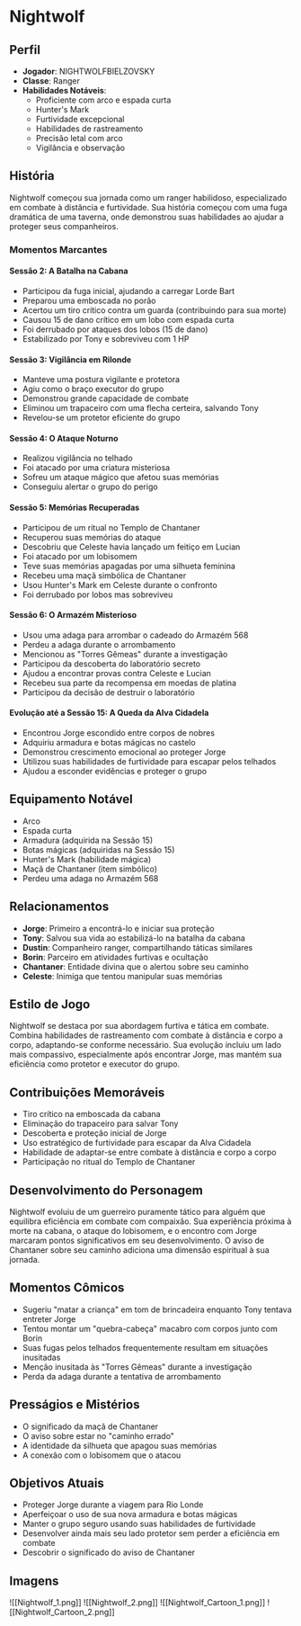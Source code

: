 # Nightwolf

## Perfil
- **Jogador**: NIGHTWOLFBIELZOVSKY
- **Classe**: Ranger
- **Habilidades Notáveis**: 
  - Proficiente com arco e espada curta
  - Hunter's Mark
  - Furtividade excepcional
  - Habilidades de rastreamento
  - Precisão letal com arco
  - Vigilância e observação

## História
Nightwolf começou sua jornada como um ranger habilidoso, especializado em combate à distância e furtividade. Sua história começou com uma fuga dramática de uma taverna, onde demonstrou suas habilidades ao ajudar a proteger seus companheiros.

### Momentos Marcantes

#### Sessão 2: A Batalha na Cabana
- Participou da fuga inicial, ajudando a carregar Lorde Bart
- Preparou uma emboscada no porão
- Acertou um tiro crítico contra um guarda (contribuindo para sua morte)
- Causou 15 de dano crítico em um lobo com espada curta
- Foi derrubado por ataques dos lobos (15 de dano)
- Estabilizado por Tony e sobreviveu com 1 HP

#### Sessão 3: Vigilância em Rilonde
- Manteve uma postura vigilante e protetora
- Agiu como o braço executor do grupo
- Demonstrou grande capacidade de combate
- Eliminou um trapaceiro com uma flecha certeira, salvando Tony
- Revelou-se um protetor eficiente do grupo

#### Sessão 4: O Ataque Noturno
- Realizou vigilância no telhado
- Foi atacado por uma criatura misteriosa
- Sofreu um ataque mágico que afetou suas memórias
- Conseguiu alertar o grupo do perigo

#### Sessão 5: Memórias Recuperadas
- Participou de um ritual no Templo de Chantaner
- Recuperou suas memórias do ataque
- Descobriu que Celeste havia lançado um feitiço em Lucian
- Foi atacado por um lobisomem
- Teve suas memórias apagadas por uma silhueta feminina
- Recebeu uma maçã simbólica de Chantaner
- Usou Hunter's Mark em Celeste durante o confronto
- Foi derrubado por lobos mas sobreviveu

#### Sessão 6: O Armazém Misterioso
- Usou uma adaga para arrombar o cadeado do Armazém 568
- Perdeu a adaga durante o arrombamento
- Mencionou as "Torres Gêmeas" durante a investigação
- Participou da descoberta do laboratório secreto
- Ajudou a encontrar provas contra Celeste e Lucian
- Recebeu sua parte da recompensa em moedas de platina
- Participou da decisão de destruir o laboratório

#### Evolução até a Sessão 15: A Queda da Alva Cidadela
- Encontrou Jorge escondido entre corpos de nobres
- Adquiriu armadura e botas mágicas no castelo
- Demonstrou crescimento emocional ao proteger Jorge
- Utilizou suas habilidades de furtividade para escapar pelos telhados
- Ajudou a esconder evidências e proteger o grupo

## Equipamento Notável
- Arco
- Espada curta
- Armadura (adquirida na Sessão 15)
- Botas mágicas (adquiridas na Sessão 15)
- Hunter's Mark (habilidade mágica)
- Maçã de Chantaner (item simbólico)
- Perdeu uma adaga no Armazém 568

## Relacionamentos
- **Jorge**: Primeiro a encontrá-lo e iniciar sua proteção
- **Tony**: Salvou sua vida ao estabilizá-lo na batalha da cabana
- **Dustin**: Companheiro ranger, compartilhando táticas similares
- **Borin**: Parceiro em atividades furtivas e ocultação
- **Chantaner**: Entidade divina que o alertou sobre seu caminho
- **Celeste**: Inimiga que tentou manipular suas memórias

## Estilo de Jogo
Nightwolf se destaca por sua abordagem furtiva e tática em combate. Combina habilidades de rastreamento com combate à distância e corpo a corpo, adaptando-se conforme necessário. Sua evolução incluiu um lado mais compassivo, especialmente após encontrar Jorge, mas mantém sua eficiência como protetor e executor do grupo.

## Contribuições Memoráveis
- Tiro crítico na emboscada da cabana
- Eliminação do trapaceiro para salvar Tony
- Descoberta e proteção inicial de Jorge
- Uso estratégico de furtividade para escapar da Alva Cidadela
- Habilidade de adaptar-se entre combate à distância e corpo a corpo
- Participação no ritual do Templo de Chantaner

## Desenvolvimento do Personagem
Nightwolf evoluiu de um guerreiro puramente tático para alguém que equilibra eficiência em combate com compaixão. Sua experiência próxima à morte na cabana, o ataque do lobisomem, e o encontro com Jorge marcaram pontos significativos em seu desenvolvimento. O aviso de Chantaner sobre seu caminho adiciona uma dimensão espiritual à sua jornada.

## Momentos Cômicos
- Sugeriu "matar a criança" em tom de brincadeira enquanto Tony tentava entreter Jorge
- Tentou montar um "quebra-cabeça" macabro com corpos junto com Borin
- Suas fugas pelos telhados frequentemente resultam em situações inusitadas
- Menção inusitada às "Torres Gêmeas" durante a investigação
- Perda da adaga durante a tentativa de arrombamento

## Presságios e Mistérios
- O significado da maçã de Chantaner
- O aviso sobre estar no "caminho errado"
- A identidade da silhueta que apagou suas memórias
- A conexão com o lobisomem que o atacou

## Objetivos Atuais
- Proteger Jorge durante a viagem para Rio Londe
- Aperfeiçoar o uso de sua nova armadura e botas mágicas
- Manter o grupo seguro usando suas habilidades de furtividade
- Desenvolver ainda mais seu lado protetor sem perder a eficiência em combate
- Descobrir o significado do aviso de Chantaner

## Imagens
![[Nightwolf_1.png]]
![[Nightwolf_2.png]]
![[Nightwolf_Cartoon_1.png]]
![[Nightwolf_Cartoon_2.png]] 